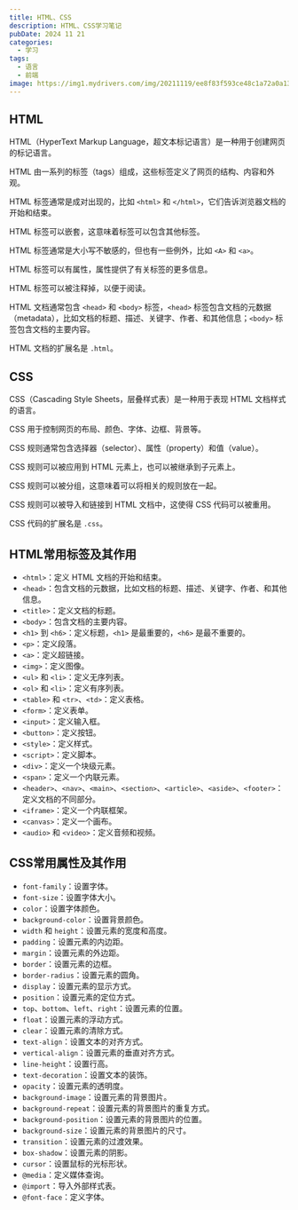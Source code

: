 ```yaml
---
title: HTML、CSS
description: HTML、CSS学习笔记
pubDate: 2024 11 21
categories:
  - 学习
tags:
  - 语言
  - 前端
image: https://img1.mydrivers.com/img/20211119/ee8f83f593ce48c1a72a0a130a4fa5a7.jpg
---
```


## HTML

HTML（HyperText Markup Language，超文本标记语言）是一种用于创建网页的标记语言。

HTML 由一系列的标签（tags）组成，这些标签定义了网页的结构、内容和外观。

HTML 标签通常是成对出现的，比如 `<html>` 和 `</html>`，它们告诉浏览器文档的开始和结束。

HTML 标签可以嵌套，这意味着标签可以包含其他标签。

HTML 标签通常是大小写不敏感的，但也有一些例外，比如 `<A>` 和 `<a>`。

HTML 标签可以有属性，属性提供了有关标签的更多信息。

HTML 标签可以被注释掉，以便于阅读。

HTML 文档通常包含 `<head>` 和 `<body>` 标签，`<head>` 标签包含文档的元数据（metadata），比如文档的标题、描述、关键字、作者、和其他信息；`<body>` 标签包含文档的主要内容。

HTML 文档的扩展名是 `.html`。

## CSS

CSS（Cascading Style Sheets，层叠样式表）是一种用于表现 HTML 文档样式的语言。

CSS 用于控制网页的布局、颜色、字体、边框、背景等。

CSS 规则通常包含选择器（selector）、属性（property）和值（value）。

CSS 规则可以被应用到 HTML 元素上，也可以被继承到子元素上。

CSS 规则可以被分组，这意味着可以将相关的规则放在一起。

CSS 规则可以被导入和链接到 HTML 文档中，这使得 CSS 代码可以被重用。

CSS 代码的扩展名是 `.css`。

## HTML常用标签及其作用

- `<html>`：定义 HTML 文档的开始和结束。
- `<head>`：包含文档的元数据，比如文档的标题、描述、关键字、作者、和其他信息。
- `<title>`：定义文档的标题。
- `<body>`：包含文档的主要内容。
- `<h1>` 到 `<h6>`：定义标题，`<h1>` 是最重要的，`<h6>` 是最不重要的。
- `<p>`：定义段落。
- `<a>`：定义超链接。
- `<img>`：定义图像。
- `<ul>` 和 `<li>`：定义无序列表。
- `<ol>` 和 `<li>`：定义有序列表。
- `<table>` 和 `<tr>`、`<td>`：定义表格。
- `<form>`：定义表单。
- `<input>`：定义输入框。
- `<button>`：定义按钮。
- `<style>`：定义样式。
- `<script>`：定义脚本。
- `<div>`：定义一个块级元素。
- `<span>`：定义一个内联元素。
- `<header>`、`<nav>`、`<main>`、`<section>`、`<article>`、`<aside>`、`<footer>`：定义文档的不同部分。
- `<iframe>`：定义一个内联框架。
- `<canvas>`：定义一个画布。
- `<audio>` 和 `<video>`：定义音频和视频。

## CSS常用属性及其作用

- `font-family`：设置字体。
- `font-size`：设置字体大小。
- `color`：设置字体颜色。
- `background-color`：设置背景颜色。
- `width` 和 `height`：设置元素的宽度和高度。
- `padding`：设置元素的内边距。
- `margin`：设置元素的外边距。
- `border`：设置元素的边框。
- `border-radius`：设置元素的圆角。
- `display`：设置元素的显示方式。
- `position`：设置元素的定位方式。
- `top`、`bottom`、`left`、`right`：设置元素的位置。
- `float`：设置元素的浮动方式。
- `clear`：设置元素的清除方式。
- `text-align`：设置文本的对齐方式。
- `vertical-align`：设置元素的垂直对齐方式。
- `line-height`：设置行高。
- `text-decoration`：设置文本的装饰。
- `opacity`：设置元素的透明度。
- `background-image`：设置元素的背景图片。
- `background-repeat`：设置元素的背景图片的重复方式。
- `background-position`：设置元素的背景图片的位置。
- `background-size`：设置元素的背景图片的尺寸。
- `transition`：设置元素的过渡效果。
- `box-shadow`：设置元素的阴影。
- `cursor`：设置鼠标的光标形状。
- `@media`：定义媒体查询。
- `@import`：导入外部样式表。
- `@font-face`：定义字体。
